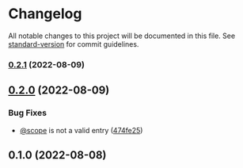 # Changelog

All notable changes to this project will be documented in this file. See [standard-version](https://github.com/conventional-changelog/standard-version) for commit guidelines.

### [0.2.1](https://github.com/ThorstenSuckow/ewi-comp/compare/v0.2.0...v0.2.1) (2022-08-09)

## [0.2.0](https://github.com/ThorstenSuckow/ewi-comp/compare/v0.1.0...v0.2.0) (2022-08-09)


### Bug Fixes

* [@scope](https://github.com/scope) is not a valid entry ([474fe25](https://github.com/ThorstenSuckow/ewi-comp/commit/474fe25780e317375b39a5efc8dbd135356f6115))

## 0.1.0 (2022-08-08)
